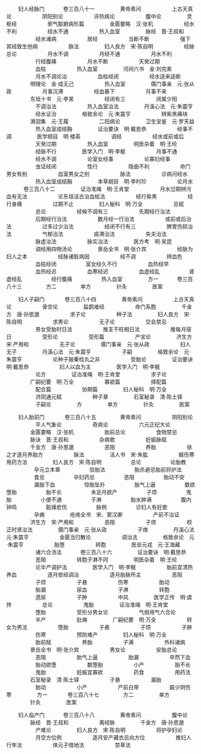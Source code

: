 <!-- { "loadSidebar": true } -->

　　  妇人经脉门
　　　  卷三百八十一
　　 　　 黄帝素问
　　 　　　 上古天真论
　　 　　　 阴阳别论
　　 　　　 评热病论
　　 　　　 腹中论
　　 　　 灵枢经
　　 　　　 邪气脏腑病形篇
　　 　　 金匮要略　汉·张机
　　 　　　 经水不利
　　 　　　 经水不通
　　 　　　 热入血室
　　 　　 脉经　晋·王叔和
　　 　　　 经水诸病
　　 　　　 居经
　　 　　　 当断不断
　　 　　　 强下其经致生他病
　　 　　　 脉法
　　 　　 妇人良方　宋·陈自明
　　 　　　 经脉总论
　　 　　　 月水不调
　　 　　　 月经不通
　　 　　　 月水不利
　　 　　　 行经腹痛
　　 　　　 月水不断
　　 　　　 天癸过期
　　 　　　 血枯
　　 　　　 热入血室
　　 　　 河间六书　金·刘完素
　　 　　　 月水不调论治
　　 　　　 血枯经闭
　　 　　　 经水适来适断
　　 　　 明理论　金·成无己
　　 　　　 热入血室
　　 　　 儒门事亲　元·张从政
　　 　　　 月事沉滞
　　 　　　 经血暴下
　　 　　　 月事不来
　　 　　 东垣十书　元·李杲
　　 　　　 经闭有三
　　 　　　 闭属少阳
　　 　　　 不调治法
　　 　　　 热入血室治法
　　 　　 丹溪心法　元·朱震亨
　　 　　　 经水证治
　　 　　 格致余论　元·朱震亨
　　 　　　 辨紫黑痛块
　　 　　 溯洄集　元·王履
　　 　　　 二阳病论
　　 　　 卫生宝鉴　元·罗天益
　　 　　　 热入血室成结胸
　　 　　 证治要诀　明·戴思恭
　　 　　　 经事不调
　　 　　 医学纲目　明·楼英
　　 　　　 调经
　　 　　　 经水或前或后
　　 　　　 天癸过期
　　 　　　 热入血室
　　 　　 明医杂着　明·王纶
　　 　　　 经脉不行
　　 　　 医学入门　明·李梴
　　 　　　 月事不通
　　 　　　 经水不调
　　 　　　 论室女经事
　　 　　　 论寡妇经事
　　 　　　 虫证经闭
　　 　　　 性行
　　 　　　 隐曲不利
　　 　　　 命门男女有别
　　 　　　 血室男女之别
　　 　　　 脉法
　　 　　　 诊病问经水
　　 　　　 热入血室成结胸
　　 　　 本草纲目　明·李时珍
　　 　　　 论月水
　　　  卷三百八十二
　　 　　 证治准绳　明·王肯堂
　　 　　　 月水愆期辨污血有无法
　　 　　　 论东垣洁古治血枯法
　　 　　　 经行紫黑
　　 　　　 经行身痛
　　 　　　 过期不止
　　 　　 妇人秘科　明·万全
　　 　　　 总赋
　　 　　　 总论
　　 　　　 经候不调有三
　　 　　　 先期经行治法
　　 　　　 后期经行治法
　　 　　　 数月经一行治法
　　 　　　 或前或后治法
　　 　　　 过多过少治法
　　 　　　 经闭不行有三
　　 　　　 脾胃伤损治法
　　 　　　 气郁治法
　　 　　　 痰滞治法
　　 　　　 失夫治法
　　 　　　 脉虚治法
　　 　　　 脉实治法
　　 　　 医方考　明·吴昆
　　 　　　 调经用四物汤论
　　 　　 景岳全书　明·张介宾
　　 　　　 经脉为妇人之本
　　 　　　 经脉诸脏病因
　　 　　　 经不调
　　 　　　 辨血色
　　 　　　 血枯经闭
　　　　　  室女经久不行
　　 　　　 血热经早
　　 　　　 血热经迟
　　 　　　 血寒经迟
　　 　　　 血虚经乱
　　　　　  肾虚经乱
　　　　　  经行腹痛
　　　　　  热入血室
　　 　　 方一
　　　  卷三百八十三
　　　　  方二
　　　　  单方
　　 　　 针灸
　　 　　 医案

　　  妇人子嗣门
　　 　 卷三百八十四
　　 　　 黄帝素问
　　 　　　 上古天真论
　　 　　　 骨空论
　　 　　 扁鹊难经
　　 　　　 命门系胞
　　 　　 千金方　唐·孙思邈
　　 　　　 求子论
　　 　　　 种子法
　　 　　 妇人良方　宋·陈自明
　　 　　　 求男论
　　 　　　 无子论
　　 　　　 交会禁忌
　　 　　　 男女受胎时日法
　　 　　　 推支干旺相日法
　　 　　　 推每月宿日
　　 　　　 受形论
　　 　　　 受形篇
　　 　　　 产宝论
　　 　　 济生方　宋·严用和
　　 　　　 无子论
　　 　　 儒门事亲　元·张从政
　　 　　　 妇人无子
　　 　　 丹溪心法　元·朱震亨
　　 　　　 子嗣
　　 　　 格致余论　元·朱震亨
　　 　　　 论种子服秦桂丸之非
　　 　　　 受胎论
　　 　　 证治要诀　明·戴思恭
　　 　　　 妇人以血为主
　　 　　 医学入门　明·李梴
　　 　　　 论方
　　 　　 证治准绳　明·王肯堂
　　 　　　 求子论
　　 　　 广嗣纪要　明·万全
　　 　　　 寡欲篇
　　 　　　 择配篇
　　 　　　 配合篇
　　 　　　 协期篇
　　 　　 妇人秘科　明·万全
　　 　　　 济阴通元赋
　　 　　　 种子章
　　 　　 石室秘录　清·陈土铎
　　 　　　 子嗣论
　　 　　 方
　　 　　 单方
　　 　　 针灸
　　 　　 医案

　　  妇人胎前门
　　 　 卷三百八十五
　　　　  黄帝素问
　　 　　　 阴阳别论
　　 　　　 平人气象论
　　 　　　 奇病论
　　 　　　 六元正纪大论
　　 　　 金匮要略　汉·张机
　　 　　　 胎前总论
　　 　　　 食物禁忌
　　 　　 脉诀　晋·王叔和
　　 　　　 杂病歌
　　 　　　 妊娠脉赋
　　 　　 千金方　唐·孙思邈
　　 　　　 恶阻
　　 　　　 养胎
　　 　　　 徐之才逐月养胎方
　　 　　　 脉法
　　 　　 活人书　宋·朱肱
　　 　　　 娠伤寒用药方法
　　 　　 妇人良方　宋·陈自明
　　　　　  总论
　　　　　  论胎教
　　　　　  孕元立本章
　　　　　  验胎法
　　　　　  胎杀避忌胎前将护法
　　　　　  食忌
　　　　　  孕妇药忌
　　　　　  恶阻
　　　　　  胎动不安
　　　　　  漏胎下血
　　　　　  惊胎坠扑
　　　　　  胎气上逼
　　　　　  数欲堕胎
　　　　　  胎不长
　　　　　  未足月欲产
　　　　　  子烦
　　　　　  鬼胎
　　　　　  小便不通
　　　　　  子淋
　　　　　  胎水肿满
　　　　　  腹内钟鸣
　　　　　  脏燥悲伤
　　　　　  脉例
　　　　　  诊妇人有妊歌
　　　　　  孕痈
　　 　　 疮疡全书　宋、窦汉卿
　　 　　　 产前不治证
　　 　　 济生方　宋·严用和
　　 　　　 恶阻
　　 　　　 子烦
　　 　　　 校正时贤治法
　　 　　 儒门事亲　元·张从政
　　 　　　 子瘖
　　 　　 丹溪心法　元·朱震亨
　　 　　　 金匮当归散论
　　 　　　 调治法
　　 　　 格致余论　元·朱震亨
　　 　　　 胎堕
　　 　　　 转胞
　　 　　 医垒元戎　元·王海藏
　　 　　　 诸六合汤法
　　　  卷三百八十六
　　 　　 证治要诀　明·戴思恭
　　 　　　 恶阻
　　 　　　 转胞子淋不同
　　 　　 明医杂着　明·王纶
　　 　　　 论半产调护法
　　 　　 医学入门　明·李梴
　　 　　　 胎前宜清热养血
　　 　　　 逐月依经调治
　　 　　　 逐月胎脉所主
　　 　　　 恶阻
　　 　　　 子烦
　　 　　　 子悬
　　 　　　 伤寒
　　 　　　 胎动
　　 　　　 胎漏
　　 　　　 尿血
　　 　　　 子淋
　　 　　　 转胞
　　 　　　 遗尿
　　 　　　 子肿
　　 　　　 中风
　　 　　 医学正传　明·虞抟
　　 　　　 总论
　　 　　　 鬼胎
　　 　　 证治准绳　明·王肯堂
　　 　　　 堕胎
　　 　　　 受形分男女论
　　 　　　 气弱用气六合论
　　 　　　 半产
　　 　　　 肚痈
　　 　　 广嗣纪要　明·万全
　　 　　　 转女为男法
　　 　　　 堕胎
　　 　　　 子悬
　　 　　　 子烦
　　 　　　 子肿
　　 　　　 伤寒
　　 　　　 预防难产
　　 　　 妇人秘科　明·万全
　　 　　　 胎前赋
　　 　　　 养胎
　　 　　　 子满
　　 　　　 外科诸病
　　 　　 景岳全书　明·张介宾
　　 　　　 男女论
　　 　　　 安胎总论
　　 　　　 恶阻
　　 　　　 胎气上逼
　　 　　　 胎漏
　　 　　　 卒然下血
　　 　　　 胎动欲堕
　　 　　　 数堕胎
　　 　　　 小产
　　 　　　 胎不长
　　 　　　 鬼胎
　　 　　　 妊娠宜寡欲
　　 　　　 药食
　　 　　　 用药法
　　 　　 石室秘录　清·陈士铎
　　 　　　 子悬
　　 　　　 漏胎
　　 　　　 胎动
　　 　　　 小产
　　 　　　 产前白带
　　 　　　 娠少阴伤寒
　　 　　 方一
　　 　 卷三百八十七
　　　　  方二
　　 　　 单方
　　 　　 针灸
　　 　　 医案

　　  妇人临产门
　　　  卷三百八十八
　　 　　 黄帝素问
　　 　　　 腹中论
　　 　　 脉经　晋·王叔和
　　 　　　 离经脉
　　 　　 千金方　唐·孙思邈
　　 　　　 产难论
　　 　　 妇人良方　宋·陈自明
　　 　　　 将护孕妇论
　　 　　　 月空方位例
　　 　　　 逐月安产藏衣忌向方位
　　 　　　 推妇人行年法
　　 　　　 体元子借地法
　　 　　　 禁草法
